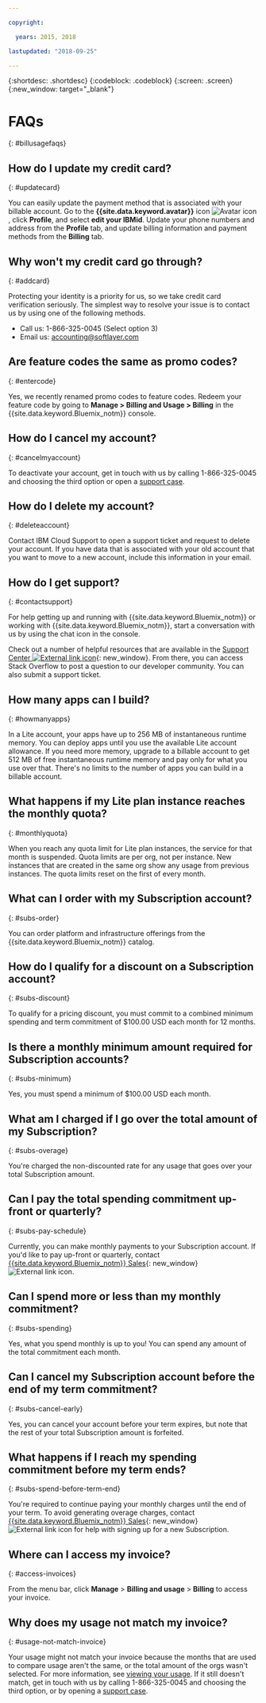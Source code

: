 ```yaml
---

copyright:

  years: 2015, 2018

lastupdated: "2018-09-25"

---
```


{:shortdesc: .shortdesc}
{:codeblock: .codeblock}
{:screen: .screen}
{:new_window: target="_blank"}

# FAQs
{: #billusagefaqs} 

## How do I update my credit card?
{: #updatecard}

You can easily update the payment method that is associated with your billable account. Go to the **{{site.data.keyword.avatar}}** icon ![Avatar icon](../icons/i-avatar-icon.svg), click **Profile**, and select **edit your IBMid**. Update your phone numbers and address from the **Profile** tab, and update billing information and payment methods from the **Billing** tab. 

## Why won't my credit card go through?
{: #addcard}

Protecting your identity is a priority for us, so we take credit card verification seriously. The simplest way to resolve your issue is to contact us by using one of the following methods.  

   * Call us: 1-866-325-0045 (Select option 3)
   * Email us: accounting@softlayer.com

## Are feature codes the same as promo codes? 
{: #entercode}

Yes, we recently renamed promo codes to feature codes. Redeem your feature code by going to **Manage > Billing and Usage > Billing** in the {{site.data.keyword.Bluemix_notm}} console. 

## How do I cancel my account?
{: #cancelmyaccount}

To deactivate your account, get in touch with us by calling 1-866-325-0045 and choosing the third option or open a [support case](/docs/get-support/howtogetsupport.html#open-ticket). 

## How do I delete my account?
{: #deleteaccount}

Contact IBM Cloud Support to open a support ticket and request to delete your account. If you have data that is associated with your old account that you want to move to a new account, include this information in your email.

## How do I get support?
{: #contactsupport}

For help getting up and running with {{site.data.keyword.Bluemix_notm}} or working with {{site.data.keyword.Bluemix_notm}}, start a conversation with us by using the chat icon in the console. 

Check out a number of helpful resources that are available in the [Support Center ![External link icon](../icons/launch-glyph.svg)](https://console.bluemix.net/unifiedsupport/supportcenter){: new_window}. From there, you can access Stack Overflow to post a question to our developer community. You can also submit a support ticket.  

## How many apps can I build?
{: #howmanyapps}

In a Lite account, your apps have up to 256 MB of instantaneous runtime memory. You can deploy apps until you use the available Lite account allowance. If you need more memory, upgrade to a billable account to get 512 MB of free instantaneous runtime memory and pay only for what you use over that. There's no limits to the number of apps you can build in a billable account.

## What happens if my Lite plan instance reaches the monthly quota?
{: #monthlyquota}

When you reach any quota limit for Lite plan instances, the service for that month is suspended. Quota limits are per org, not per instance. New instances that are created in the same org show any usage from previous instances. The quota limits reset on the first of every month.

## What can I order with my Subscription account? 
{: #subs-order}

You can order platform and infrastructure offerings from the {{site.data.keyword.Bluemix_notm}} catalog.

## How do I qualify for a discount on a Subscription account? 
{: #subs-discount}

To qualify for a pricing discount, you must commit to a combined minimum spending and term commitment of $100.00 USD each month for 12 months. 

## Is there a monthly minimum amount required for Subscription accounts? 
{: #subs-minimum}

Yes, you must spend a minimum of $100.00 USD each month.

## What am I charged if I go over the total amount of my Subscription?
{: #subs-overage}

You're charged the non-discounted rate for any usage that goes over your total Subscription amount.

## Can I pay the total spending commitment up-front or quarterly?
{: #subs-pay-schedule}

Currently, you can make monthly payments to your Subscription account. If you'd like to pay up-front or quarterly, contact [{{site.data.keyword.Bluemix_notm}} Sales](https://www.ibm.com/cloud-computing/bluemix/contact-us){: new_window} ![External link icon](../icons/launch-glyph.svg).

## Can I spend more or less than my monthly commitment?  
{: #subs-spending}

Yes, what you spend monthly is up to you! You can spend any amount of the total commitment each month. 

## Can I cancel my Subscription account before the end of my term commitment?  
{: #subs-cancel-early}

Yes, you can cancel your account before your term expires, but note that the rest of your total Subscription amount is forfeited. 

## What happens if I reach my spending commitment before my term ends?  
{: #subs-spend-before-term-end}

You're required to continue paying your monthly charges until the end of your term. To avoid generating overage charges, contact [{{site.data.keyword.Bluemix_notm}} Sales](https://www.ibm.com/cloud-computing/bluemix/contact-us){: new_window} ![External link icon](../icons/launch-glyph.svg) for help with signing up for a new Subscription. 

## Where can I access my invoice?
{: #access-invoices}

From the menu bar, click **Manage** > **Billing and usage** > **Billing** to access your invoice.

## Why does my usage not match my invoice?
{: #usage-not-match-invoice}

Your usage might not match your invoice because the months that are used to compare usage aren't the same, or the total amount of the orgs wasn't selected. For more information, see [viewing your usage](/docs/billing-usage/viewing_usage.html#viewingusage). If it still doesn't match, get in touch with us by calling 1-866-325-0045 and choosing the third option, or by opening a [support case](/docs/get-support/howtogetsupport.html#open-ticket).










